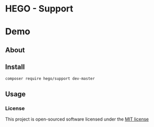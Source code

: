 # HEGO - Support



# Demo



## About



## Install
```bash
composer require hego/support dev-master
```

## Usage



### License

This project is open-sourced software licensed under the [MIT license](http://opensource.org/licenses/MIT)

